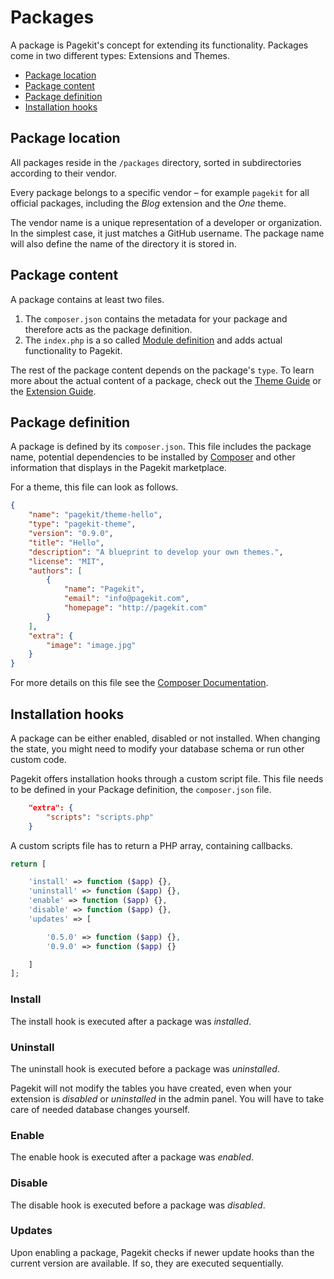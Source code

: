 # Packages
<p class="uk-article-lead">A package is Pagekit's concept for extending its functionality. Packages come in two different types: Extensions and Themes.</p>

<ul class="uk-list">
    <li><a href="#package-location">Package location</a></li>
    <li><a href="#package-content">Package content</a></li>
    <li><a href="#package-definition">Package definition</a></li>
    <li><a href="#installation-hooks">Installation hooks</a></li>
</ul>

## Package location
All packages reside in the `/packages` directory, sorted in subdirectories according to their vendor.

Every package belongs to a specific vendor &ndash; for example `pagekit` for all official packages, including the _Blog_ extension and the _One_ theme.

The vendor name is a unique representation of a developer or organization. In the simplest case, it just matches a GitHub username. The package name will also define the name of the directory it is stored in.

## Package content
A package contains at least two files.
1. The `composer.json` contains the metadata for your package and therefore acts as the package definition.
2. The `index.php` is a so called [Module definition](modules.md) and adds actual functionality to Pagekit.

The rest of the package content depends on the package's `type`. To learn more about the actual content of a package, check out the [Theme Guide](../developer-guides/themes.md) or the [Extension Guide](../developer-guides/extensions.md).

## Package definition
A package is defined by its `composer.json`. This file includes the package name, potential dependencies to be installed by [Composer](https://getcomposer.org) and other information that displays in the Pagekit marketplace.

For a theme, this file can look as follows.

```json
{
    "name": "pagekit/theme-hello",
    "type": "pagekit-theme",
    "version": "0.9.0",
    "title": "Hello",
    "description": "A blueprint to develop your own themes.",
    "license": "MIT",
    "authors": [
        {
            "name": "Pagekit",
            "email": "info@pagekit.com",
            "homepage": "http://pagekit.com"
        }
    ],
    "extra": {
        "image": "image.jpg"
    }
}
```

For more details on this file see the [Composer Documentation](https://getcomposer.org/doc/01-basic-usage.md).

## Installation hooks
A package can be either enabled, disabled or not installed. When changing the state, you might need to modify your database schema or run other custom code.

Pagekit offers installation hooks through a custom script file. This file needs to be defined in your Package definition, the `composer.json` file.

```json
    "extra": {
        "scripts": "scripts.php"
    }
```

A custom scripts file has to return a PHP array, containing callbacks.

```php
return [

    'install' => function ($app) {},
    'uninstall' => function ($app) {},
    'enable' => function ($app) {},
    'disable' => function ($app) {},
    'updates' => [

        '0.5.0' => function ($app) {},
        '0.9.0' => function ($app) {}

    ]
];
```

### Install
The install hook is executed after a package was _installed_.

### Uninstall
The uninstall hook is executed before a package was _uninstalled_.

Pagekit will not modify the tables you have created, even when your extension is _disabled_ or _uninstalled_ in the admin panel. You will have to take care of needed database changes yourself.

### Enable
The enable hook is executed after a package was _enabled_.

### Disable
The disable hook is executed before a package was _disabled_.

### Updates
Upon enabling a package, Pagekit checks if newer update hooks than the current version are available. If so, they are executed sequentially.
